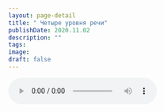 ```yaml
---
layout: page-detail
title: " Четыре уровня речи"
publishDate: 2020.11.02
description: ""
tags:
image:
draft: false
---
```


<audio title="2020.11.02 -  Четыре уровня речи.mp3" src="/upload/iblock/92e/92e5c075d982a136bb2813970caa28c2.mp3" controls=""></audio>

  
